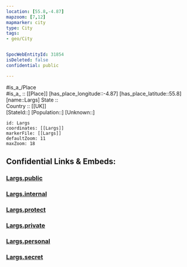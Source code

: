 ```yaml
---
location: [55.8,-4.87] 
mapzoom: [7,12] 
mapmarker: city 
type: City
tags:
- geo/City


SpocWebEntityId: 31854
isDeleted: false
confidential: public

---
```

#is_a_/Place  
#is_a_ :: [[Place]] 
[has_place_longitude::-4.87] 
[has_place_latitude::55.8] 
[name::Largs] 
State ::  
Country :: [[UK]]  
[StateId::] 
[Population::] 
[Unknown::] 


```leaflet
id: Largs
coordinates: [[Largs]] 
markerFile: [[Largs]] 
defaultZoom: 11 
maxZoom: 18
```


## Confidential Links & Embeds: 

### [Largs.public](/_public/\Earth\Continent\Europe\Europe~North\UK\Scotland\counties~Scotland\Ayshire~North\cities~Ayshire~NorthLargs.public.md) 

### [Largs.internal](/_internal/\Earth\Continent\Europe\Europe~North\UK\Scotland\counties~Scotland\Ayshire~North\cities~Ayshire~NorthLargs.internal.md) 

### [Largs.protect](/_protect/\Earth\Continent\Europe\Europe~North\UK\Scotland\counties~Scotland\Ayshire~North\cities~Ayshire~NorthLargs.protect.md) 

### [Largs.private](/_private/\Earth\Continent\Europe\Europe~North\UK\Scotland\counties~Scotland\Ayshire~North\cities~Ayshire~NorthLargs.private.md) 

### [Largs.personal](/_personal/\Earth\Continent\Europe\Europe~North\UK\Scotland\counties~Scotland\Ayshire~North\cities~Ayshire~NorthLargs.personal.md) 

### [Largs.secret](/_secret/\Earth\Continent\Europe\Europe~North\UK\Scotland\counties~Scotland\Ayshire~North\cities~Ayshire~NorthLargs.secret.md)

